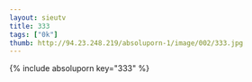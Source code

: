 ```yaml
--- 
layout: sieutv
title: 333
tags: ["0k"]
thumb: http://94.23.248.219/absoluporn-1/image/002/333.jpg
---
```

{% include absoluporn key="333" %} 
